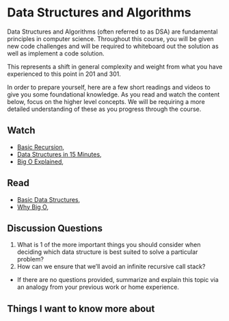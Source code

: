 # Data Structures and Algorithms

Data Structures and Algorithms (often referred to as DSA) are fundamental principles in computer science. Throughout this course, you will be given new code challenges and will be required to whiteboard out the solution as well as implement a code solution.

This represents a shift in general complexity and weight from what you have experienced to this point in 201 and 301.

In order to prepare yourself, here are a few short readings and videos to give you some foundational knowledge. As you read and watch the content below, focus on the higher level concepts. We will be requiring a more detailed understanding of these as you progress through the course.

## Watch

* [Basic Recursion](https://www.youtube.com/watch?v=vPEJSJMg4jY),
* [Data Structures in 15 Minutes](https://www.youtube.com/watch?v=sVxBVvlnJsM),
* [Big O Explained](https://www.youtube.com/watch?v=v4cd1O4zkGw),

## Read

* [Basic Data Structures](https://towardsdatascience.com/8-common-data-structures-every-programmer-must-know-171acf6a1a42),
* [Why Big O](https://triplebyte.com/blog/why-you-should-learn-big-o-and-stop-hacking-your-way-through-algorithms),

## Discussion Questions

1. What is 1 of the more important things you should consider when deciding which data structure is best suited to solve a particular problem?
2. How can we ensure that we’ll avoid an infinite recursive call stack?

* If there are no questions provided, summarize and explain this topic via an analogy from your previous work or home experience.

## Things I want to know more about